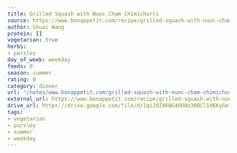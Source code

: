 ```yaml
---
title: Grilled Squash with Nuoc Cham Chimichurri
source: https://www.bonappetit.com/recipe/grilled-squash-with-nuoc-cham-chimichurri
author: Shuai Wang
protein: []
vegetarian: true
herbs:
- parsley
day_of_week: weekday
feeds: 0
season: summer
rating: 0
category: dinner
url: "/notes/www.bonappetit.com/grilled-squash-with-nuoc-cham-chimichurri.html"
external_url: https://www.bonappetit.com/recipe/grilled-squash-with-nuoc-cham-chimichurri
drive_url: https://drive.google.com/file/d/1qiJOZ4KWG4OO0o30BCl1XKKyGe7ECP14/view?usp=drive_link
tags:
- vegetarian
- parsley
- summer
- weekday
---
```



